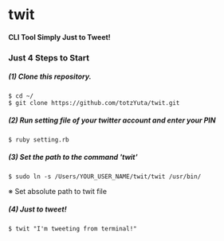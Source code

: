 # twit

#### CLI Tool Simply Just to Tweet!

### Just 4 Steps to Start

##### (1) Clone this repository.

```
$ cd ~/
$ git clone https://github.com/totzYuta/twit.git
```

##### (2) Run setting file of your twitter account and enter your PIN

```
$ ruby setting.rb
```

##### (3) Set the path to the command 'twit'

```
$ sudo ln -s /Users/YOUR_USER_NAME/twit/twit /usr/bin/
```

※ Set absolute path to twit file


##### (4) Just to tweet!

```
$ twit "I'm tweeting from terminal!"
```
